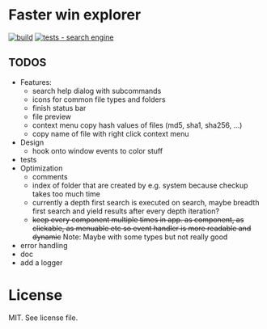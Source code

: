 # Faster win explorer
[![build](https://github.com/Khirath-bit/win-expl/actions/workflows/build.yml/badge.svg)](https://github.com/Khirath-bit/win-expl/actions/workflows/build.yml)
[![tests - search engine](https://github.com/Khirath-bit/win-expl/actions/workflows/run-tests-search-engine.yml/badge.svg)](https://github.com/Khirath-bit/win-expl/actions/workflows/run-tests-search-engine.yml)


## TODOS
- Features:
    - search help dialog with subcommands
    - icons for common file types and folders
    - finish status bar
    - file preview
    - context menu copy hash values of files (md5, sha1, sha256, ...) 
    - copy name of file with right click context menu
- Design
    - hook onto window events to color stuff
- tests
- Optimization
    - comments
    - index of folder that are created by e.g. system because checkup takes too much time
    - currently a depth first search is executed on search, maybe breadth first search and yield results after every depth iteration?
    - ~~keep every component multiple times in app. as component, as clickable, as menuable etc so event handler is more readable and dynamic~~ Note: Maybe with some types but not really good
- error handling
- doc
- add a logger

# License
MIT. See license file.
